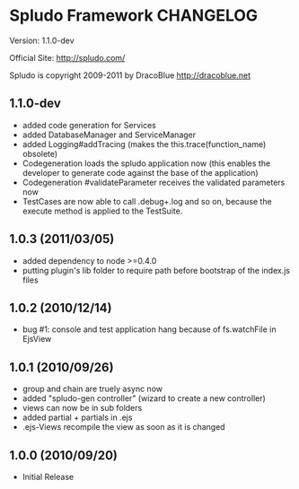 Spludo Framework CHANGELOG
=======================

Version: 1.1.0-dev

Official Site: <http://spludo.com/>

Spludo is copyright 2009-2011 by DracoBlue <http://dracoblue.net>

## 1.1.0-dev

* added code generation for Services
* added DatabaseManager and ServiceManager
* added Logging#addTracing (makes the this.trace(function_name) obsolete)
* Codegeneration loads the spludo application now (this enables the developer
  to generate code against the base of the application)
* Codegeneration #validateParameter receives the validated parameters now
* TestCases are now able to call .debug+.log and so on, because the execute
  method is applied to the TestSuite.

## 1.0.3 (2011/03/05)

* added dependency to node >=0.4.0
* putting plugin's lib folder to require path before bootstrap of the index.js files

## 1.0.2 (2010/12/14)

* bug #1: console and test application hang because of fs.watchFile in EjsView

## 1.0.1 (2010/09/26)

* group and chain are truely async now
* added "spludo-gen controller" (wizard to create a new controller)
* views can now be in sub folders
* added partial + partials in .ejs
* .ejs-Views recompile the view as soon as it is changed

## 1.0.0 (2010/09/20)

* Initial Release

